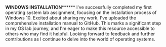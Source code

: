 ************************************************WINDOWS INSTALLATION******************************************************
I've successfully completed my first operating system lab assignment, focusing on the installation process of Windows 10. Excited about sharing my work, I've uploaded the comprehensive installation manual to GitHub. This marks a significant step in my OS lab journey, and I'm eager to make this resource accessible to others who may find it helpful. Looking forward to feedback and further contributions as I continue to delve into the world of operating systems.

